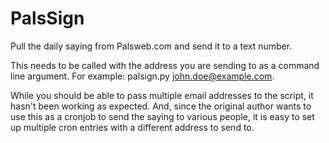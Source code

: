 # PalsSign
Pull the daily saying from Palsweb.com and send it to a text number.

This needs to be called with the address you are sending to as a command line argument. For example: palsign.py john.doe@example.com.

While you should be able to pass multiple email addresses to the script, it hasn't been working as expected. And, since the original author wants to use this as a cronjob to send the saying to various people, it is easy to set up multiple cron entries with a different address to send to.
